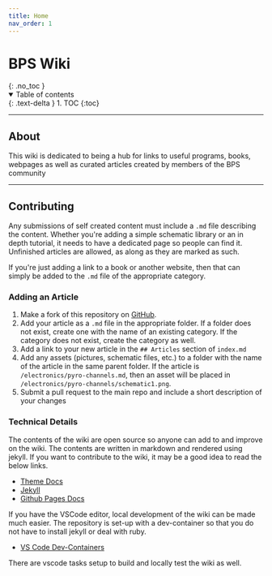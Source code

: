 ```yaml
---
title: Home
nav_order: 1
---
```


<h1>BPS Wiki</h1>{: .no_toc }
<details open markdown="block">
  <summary>
    Table of contents
  </summary>
  {: .text-delta }
1. TOC
{:toc}
</details>

---

## About

This wiki is dedicated to being a hub for links to useful programs, books,
webpages as well as curated articles created by members of the BPS community

---

## Contributing

Any submissions of self created content must include a `.md` file describing the
content. Whether you're adding a simple schematic library or an in depth tutorial,
it needs to have a dedicated page so people can find it. Unfinished articles are
allowed, as along as they are marked as such.

If you're just adding a link to a book or another website, then that can simply
be added to the `.md` file of the appropriate category.

### Adding an Article

1. Make a fork of this repository on [GitHub].
2. Add your article as a `.md` file in the appropriate folder. If a folder does
   not exist, create one with the name of an existing category. If the category
   does not exist, create the category as well.
3. Add a link to your new article in the `## Articles` section of `index.md`
4. Add any assets (pictures, schematic files, etc.) to a folder with the name
   of the article in the same parent folder. If the article is
   `/electronics/pyro-channels.md`, then an asset will be placed in
   `/electronics/pyro-channels/schematic1.png`.
5. Submit a pull request to the main repo and include a short description of
   your changes

[github]: https://github.com/BPS-space/bps-space.github.io

### Technical Details

The contents of the wiki are open source so anyone can add to and improve on the
wiki. The contents are written in markdown and rendered using jekyll. If you want
to contribute to the wiki, it may be a good idea to read the below links.

- [Theme Docs](https://pmarsceill.github.io/just-the-docs/)
- [Jekyll](https://jekyllrb.com/docs/)
- [Github Pages Docs](https://help.github.com/en/github/working-with-github-pages)

If you have the VSCode editor, local development of the wiki can be made much easier.
The repository is set-up with a dev-container so that you do not have to install
jekyll or deal with ruby.

- [VS Code Dev-Containers](https://code.visualstudio.com/docs/remote/containers)

There are vscode tasks setup to build and locally test the wiki as well.
